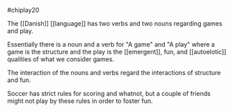 #chiplay20

The [[Danish]] [[language]] has two verbs and two nouns regarding games and play. 

Essentially there is a noun and a verb for "A game" and "A play" where a game is the structure and the play is the [[emergent]], fun, and [[autoelotic]] qualities of what we consider games.

The interaction of the nouns and verbs regard the interactions of structure and fun.

Soccer has strict rules for scoring and whatnot, but a couple of friends might not play by these rules in order to foster fun.
